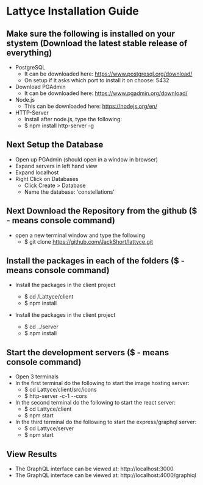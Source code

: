 # Lattyce Installation Guide

## Make sure the following is installed on your stystem (Download the latest stable release of everything)
* PostgreSQL
    * It can be downloaded here: https://www.postgresql.org/download/
    * On setup if it asks which port to install it on choose: 5432
* Download PGAdmin
    * It can be downloaded here: https://www.pgadmin.org/download/
* Node.js
    * This can be downloaded here: https://nodejs.org/en/
* HTTP-Server
    * Install after node.js, type the following:
    * $ npm install http-server -g

## Next Setup the Database
* Open up PGAdmin (should open in a window in browser)
* Expand servers in left hand view
* Expand localhost
* Right Click on Databases
    * Click Create > Database
    * Name the database: 'constellations'

## Next Download the Repository from the github ($ - means console command)
* open a new terminal window and type the following
    * $ git clone https://github.com/JackShort/lattyce.git

## Install the packages in each of the folders ($ - means console command)
* Install the packages in the client project
    * $ cd /Lattyce/client
    * $ npm install

* Install the packages in the client project
    * $ cd ../server
    * $ npm install

## Start the development servers ($ - means console command)
* Open 3 terminals
* In the first terminal do the following to start the image hosting server:
    * $ cd Lattyce/client/src/icons
    * $ http-server -c-1 --cors
* In the second terminal do the following to start the react server:
    * $ cd Lattyce/client
    * $ npm start
* In the third terminal do the following to start the express/graphql server:
    * $ cd Lattyce/server
    * $ npm start

## View Results
* The GraphQL interface can be viewed at: http://localhost:3000
* The GraphQL interface can be viewed at: http://localhost:4000/graphiql
